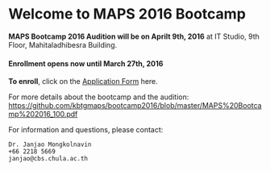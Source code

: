 # Welcome to MAPS 2016 Bootcamp

**MAPS Bootcamp 2016 Audition will be on Aprilt 9th, 2016** at IT Studio, 9th Floor, Mahitaladhibesra Building.

#### Enrollment opens now until March 27th, 2016
**To enroll**, click on the [Application Form](http://www.goo.gl/forms/rzJWvTF5le) here.

For more details about the bootcamp and the audition:
https://github.com/kbtgmaps/bootcamp2016/blob/master/MAPS%20Bootcamp%202016_100.pdf

For information and questions, please contact:

	Dr. Janjao Mongkolnavin
	+66 2218 5669
	janjao@cbs.chula.ac.th

